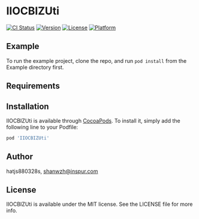 # IIOCBIZUti

[![CI Status](https://img.shields.io/travis/hatjs880328s/IIOCBIZUti.svg?style=flat)](https://travis-ci.org/hatjs880328s/IIOCBIZUti)
[![Version](https://img.shields.io/cocoapods/v/IIOCBIZUti.svg?style=flat)](https://cocoapods.org/pods/IIOCBIZUti)
[![License](https://img.shields.io/cocoapods/l/IIOCBIZUti.svg?style=flat)](https://cocoapods.org/pods/IIOCBIZUti)
[![Platform](https://img.shields.io/cocoapods/p/IIOCBIZUti.svg?style=flat)](https://cocoapods.org/pods/IIOCBIZUti)

## Example

To run the example project, clone the repo, and run `pod install` from the Example directory first.

## Requirements

## Installation

IIOCBIZUti is available through [CocoaPods](https://cocoapods.org). To install
it, simply add the following line to your Podfile:

```ruby
pod 'IIOCBIZUti'
```

## Author

hatjs880328s, shanwzh@inspur.com

## License

IIOCBIZUti is available under the MIT license. See the LICENSE file for more info.
